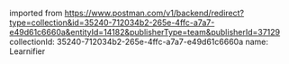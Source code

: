 imported from https://www.postman.com/v1/backend/redirect?type=collection&id=35240-712034b2-265e-4ffc-a7a7-e49d61c6660a&entityId=14182&publisherType=team&publisherId=37129
collectionId: 35240-712034b2-265e-4ffc-a7a7-e49d61c6660a
name: Learnifier